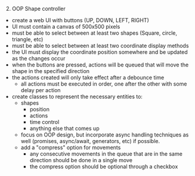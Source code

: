 2. OOP Shape controller 
- create a web UI with buttons (UP, DOWN, LEFT, RIGHT)
- UI must contain a canvas of 500x500 pixels
- must be able to select between at least two shapes (Square, circle, triangle, etc)
- must be able to select between at least two coordinate display methods
- the UI must display the coordinate position somewhere and be updated as the changes occur 
- when the buttons are pressed, actions will be queued that will move the shape in the specified direction
- the actions created will only take effect after a debounce time
    - all actions must be executed in order, one after the other with some delay per action
- create classes to represent the necessary entities to:
  - shapes
      - position
      - actions
      - time control
      - anything else that comes up
  - focus on OOP design, but incorporate async handling techniques as well (promises, async/await, generators, etc) if possible.
  - add a "compress" option for movements
      - any consecutive movements in the queue that are in the same direction should be done in a single move
      - the compress option should be optional through a checkbox